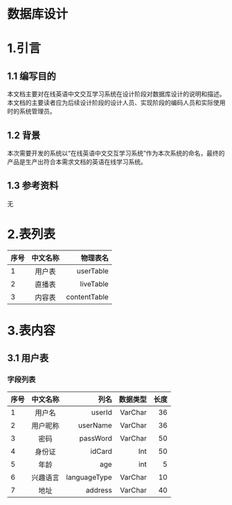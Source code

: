 # 数据库设计
# 1.引言
## 1.1 编写目的
本文档主要对在线英语中文交互学习系统在设计阶段对数据库设计的说明和描述。本文档的主要读者应为后续设计阶段的设计人员、实现阶段的编码人员和实际使用时的系统管理员。
## 1.2 背景
本次需要开发的系统以“在线英语中文交互学习系统”作为本次系统的命名，最终的产品是生产出符合本需求文档的英语在线学习系统。
## 1.3 参考资料
无
# 2.表列表
序号|中文名称|物理表名
---|:--:|---:
1|用户表|userTable
2|直播表|liveTable
3|内容表|contentTable
# 3.表内容
## 3.1 用户表
### 字段列表
序号|中文名称|列名|数据类型|长度
---|:--:|---:|---:|---:
1|用户名|userId|VarChar|36
2|用户昵称|userName|VarChar|36
3|密码|passWord|VarChar|50
4|身份证|idCard|Int|50
5|年龄|age|int|5
6|兴趣语言|languageType|VarChar|10
7|地址|address|VarChar|40

